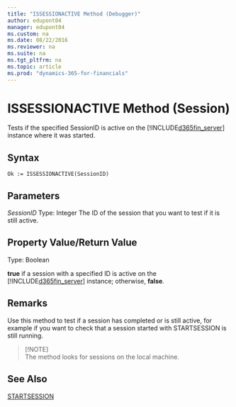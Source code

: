 ```yaml
---
title: "ISSESSIONACTIVE Method (Debugger)"
author: edupont04
manager: edupont04
ms.custom: na
ms.date: 08/22/2016
ms.reviewer: na
ms.suite: na
ms.tgt_pltfrm: na
ms.topic: article
ms.prod: "dynamics-365-for-financials"
---
```

# ISSESSIONACTIVE Method (Session)
Tests if the specified SessionID is active on the [!INCLUDE[d365fin_server](../includes/d365fin_server_md.md)] instance where it was started.  

## Syntax  

```  
Ok := ISSESSIONACTIVE(SessionID)   
```  

## Parameters
*SessionID*
    Type: Integer
    The ID of the session that you want to test if it is still active.
## Property Value/Return Value  
Type: Boolean  

**true** if a session with a specified ID is active on the [!INCLUDE[d365fin_server](../includes/d365fin_server_md.md)] instance; otherwise, **false**.  

## Remarks
Use this method to test if a session has completed or is still active, for example if you want to check that a session started with STARTSESSION is still running.  

>   [!NOTE]  
>    The method looks for sessions on the local machine.


## See Also  
[STARTSESSION](STARTSESSION-Method-Sessions.md)  
